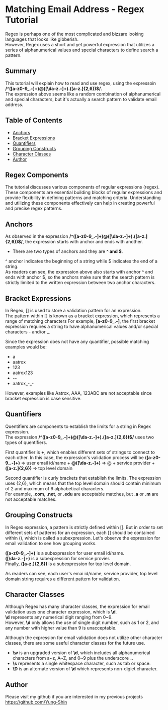# Matching Email Address - Regex Tutorial

Regex is perhaps one of the most complicated and bizzare looking languages that looks like gibberish.   
However, Regex uses a short and yet powerful expression that utilizes a series of alphanumerical values and special characters to define search a pattern. 

## Summary

This tutorial will explain how to read and use regex, using the expressoin **/^([a-z0-9_\.-]+)@([\da-z\.-]+)\.([a-z\.]{2,6})$/**.   
The expression above seems like a random combination of alphanumerical and special characters, but it's actually a search pattern to 
validate email address. 

## Table of Contents

- [Anchors](#anchors)
- [Bracket Expressions](#bracket-expressions)
- [Quantifiers](#quantifiers)
- [Grouping Constructs](#grouping-constructs)
- [Character Classes](#character-classes)
- [Author](#author)

## Regex Components
The tutorial discusses various components of regular expressions (regex). These components are essential building blocks of regular expressions and provide flexibility in defining patterns and matching criteria. Understanding and utilizing these components effectively can help in creating powerful and precise regex patterns.

## Anchors
As observed in the expression **/^([a-z0-9_\.-]+)@([\da-z\.-]+)\.([a-z\.]{2,6})$/**, the expression starts with anchor and ends with another. 

- There are two types of anchors and they are **^ and $**.   

^ anchor indicates the beginning of a string while $ indicates the end of a string.   
As readers can see, the expression above also starts with anchor ^ and ends with anchor $, so the anchors make sure that the search pattern is strictly limited to the written expression between two anchor characters. 

## Bracket Expressions
In Regex, [] is used to store a validation pattern for an expression.   
The pattern within [] is known as a bracket expression, which represents a range of matching characters 
For example, **[a-z0-9_\.-]**, the first bracket expression requires a string to have alphanumerical values and/or special characters - and/or _.   

Since the expression does not have any quantifier, possible matching examples would be:        
- a
- aatrox
- 123 
- aatrox123 
- -_-_
- aatrox_-_-

However, examples like Aatrox, AAA, 123ABC are not acceptable since bracket expression is case sensitive.

## Quantifiers
Quentifiers are components to establish the limits for a string in Regex expression.   
The expression **/^([a-z0-9_\.-]+)@([\da-z\.-]+)\.([a-z\.]{2,6})$/** uses two types of quentifiers.    

First quantifier is **+**, which enables different sets of strings to connect to each other. 
In this case, the expression's validation process will be 
**([a-z0-9_\.-]+)** => user email id/name + **@([\da-z\.-]+)** => @ + service provider + **([a-z\.]{2,6})** => top level domain

Second quantifier is curly brackets that establish the limits. The expression uses {2,6}, which means that the top level domain should contain minimum of 2 and maximum of 6 alphabetical characters.   
For example, **.com**, **.net**, or **.edu** are acceptable matches, but **.a** or **.m** are not acceptable matches. 

## Grouping Constructs
In Regex expression, a pattern is strictly defined within []. But in order to set different sets of patterns for an expression, each [] should be contained within (), which is called a subexpression. Let's observe the expression for email validation to see how grouping works.    

**([a-z0-9_\.-]+)** is a subexpression for user email id/name.   
**([\da-z\.-]+)** is a subexpression for service provier.    
Finally, **([a-z\.]{2,6})** is a subexpression for top level domain. 

As readers can see, each user's emai id/name, service provider, top level domain string requires a different pattern for validation. 

## Character Classes
Although Regex has many character classes, the expression for email validation uses one character expression, which is **\d**.   
**\d** represents any numerical digit ranging from 0~9.   
However, **\d** only allows the use of single digit number, such as 1 or 2, and any number with higher value than 9 is unacceptable.    

Although the expression for email validation does not utilize other character classes, there are some useful character classes for the future use.   

- **\w** is an upgraded version of **\d**, which includes all alphanumerical characters from a~z, A~Z, and 0~9 plus the underscore _.   
- **\s** represents a single whitespace character, such as tab or space.   
- **\D** is an alternate version of **\d** which represents non-digiet character.    

## Author
Please visit my github if you are interested in my previous projects    
https://github.com/Yung-Shin
